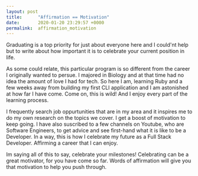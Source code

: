```yaml
---
layout: post
title:      "Affirmation == Motivation"
date:       2020-01-20 23:29:57 +0000
permalink:  affirmation_motivation
---
```



Graduating is a top priority for just about everyone here and I could'nt help but to write about how important it is to celebrate your current position in life. 

As some could relate, this particular program is so different from the career I originally wanted to persue. I majored in Biology and at that time had no idea the amount of love I had for tech. So here I am, learning Ruby and a few weeks away from building my first CLI application and I am astonished at how far I have come. 
Come on, this is wild! And I enjoy every part of the learning process. 

I frequently search job oppurtunities that are in my area and it inspires me to do my own research on the topics we cover. I get a boost of motivation to keep going. I have also suscribed to a few channels on Youtube, who are Software Engineers, to get advice and see first-hand what it is like to be a Developer. In a way, this is how I celebrate my future as a Full Stack Developer. Affirming a career that I can enjoy. 

Im saying all of this to say, celebrate your milestones! Celebrating can be a great motivator, for you have come so far. Words of affirmation will give you that motivation to help you push through. 

